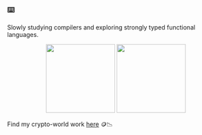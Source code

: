 ### ⌨️

Slowly studying compilers and exploring strongly typed functional languages. 

<div align="center">
<img height="160em" src="https://github-readme-stats.vercel.app/api?username=trevarj&show_icons=true&count_private=true&hide_title=true&theme=codeSTACKr"/>
<img height="160em" src="https://github-readme-stats.vercel.app/api/top-langs/?username=trevarj&theme=codeSTACKr&layout=compact&langs_count=8"/>
</div>

Find my crypto-world work [here](https://github.com/trevor-crypto) 🪙📉

<!--
![my stats](https://github-readme-stats.vercel.app/api?username=trevarj&show_icons=true&count_private=true&theme=nord)
**trevarj/trevarj** is a ✨ _special_ ✨ repository because its `README.md` (this file) appears on your GitHub profile.

Here are some ideas to get you started:

- 🔭 I’m currently working on ...
- 🌱 I’m currently learning ...
- 👯 I’m looking to collaborate on ...
- 🤔 I’m looking for help with ...
- 💬 Ask me about ...
- 📫 How to reach me: ...
- 😄 Pronouns: ...
- ⚡ Fun fact: ...
-->
